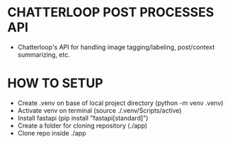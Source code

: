 # CHATTERLOOP POST PROCESSES API

- Chatterloop's API for handling image tagging/labeling, post/context summarizing, etc.

# HOW TO SETUP

- Create .venv on base of local project directory (python -m venv .venv)
- Activate venv on terminal (source ./.venv/Scripts/active)
- Install fastapi (pip install "fastapi[standard]")
- Create a folder for cloning repository (./app)
- Clone repo inside ./app
